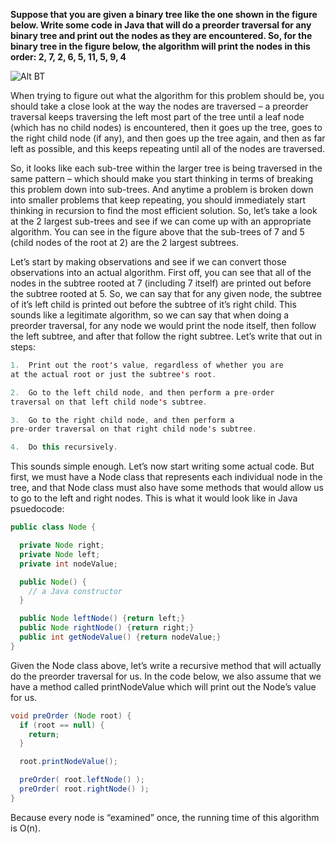 **Suppose that you are given a binary tree like the one shown in the figure below. Write some code in Java that will do a preorder traversal for any binary tree and print out the nodes as they are encountered. So, for the binary tree in the figure below, the algorithm will print the nodes in this order: 2, 7, 2, 6, 5, 11, 5, 9, 4**

![Alt BT](http://www.programmerinterview.com/images/BInaryTree.png)

When trying to figure out what the algorithm for this problem should be, you should take a close look at the way the nodes are traversed – a preorder traversal keeps traversing the left most part of the tree until a leaf node (which has no child nodes) is encountered, then it goes up the tree, goes to the right child node (if any), and then goes up the tree again, and then as far left as possible, and this keeps repeating until all of the nodes are traversed.

So, it looks like each sub-tree within the larger tree is being traversed in the same pattern – which should make you start thinking in terms of breaking this problem down into sub-trees. And anytime a problem is broken down into smaller problems that keep repeating, you should immediately start thinking in recursion to find the most efficient solution. So, let’s take a look at the 2 largest sub-trees and see if we can come up with an appropriate algorithm. You can see in the figure above that the sub-trees of 7 and 5 (child nodes of the root at 2) are the 2 largest subtrees.

Let’s start by making observations and see if we can convert those observations into an actual algorithm. First off, you can see that all of the nodes in the subtree rooted at 7 (including 7 itself) are printed out before the subtree rooted at 5. So, we can say that for any given node, the subtree of it’s left child is printed out before the subtree of it’s right child. This sounds like a legitimate algorithm, so we can say that when doing a preorder traversal, for any node we would print the node itself, then follow the left subtree, and after that follow the right subtree. Let’s write that out in steps:

```java
1.  Print out the root's value, regardless of whether you are
at the actual root or just the subtree's root.

2.  Go to the left child node, and then perform a pre-order
traversal on that left child node's subtree.

3.  Go to the right child node, and then perform a
pre-order traversal on that right child node's subtree.

4.  Do this recursively.
```

This sounds simple enough. Let’s now start writing some actual code. But first, we must have a Node class that represents each individual node in the tree, and that Node class must also have some methods that would allow us to go to the left and right nodes. This is what it would look like in Java psuedocode:

```java
public class Node {

  private Node right;
  private Node left;
  private int nodeValue;

  public Node() {
    // a Java constructor
  }

  public Node leftNode() {return left;}
  public Node rightNode() {return right;}
  public int getNodeValue() {return nodeValue;}
}
```

Given the Node class above, let’s write a recursive method that will actually do the preorder traversal for us. In the code below, we also assume that we have a method called printNodeValue which will print out the Node’s value for us.

```java
void preOrder (Node root) {
  if (root == null) {
    return;
  }

  root.printNodeValue();

  preOrder( root.leftNode() );
  preOrder( root.rightNode() );
}
```

Because every node is “examined” once, the running time of this algorithm is O(n).
